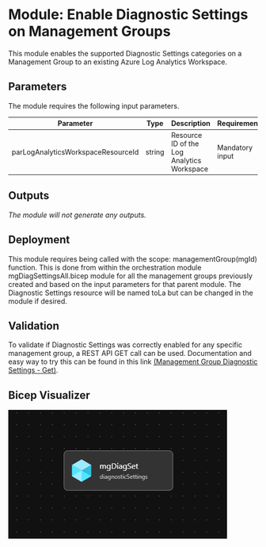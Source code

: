 # Module: Enable Diagnostic Settings on Management Groups

This module enables the supported Diagnostic Settings categories on a Management Group to an existing Azure Log Analytics Workspace.

## Parameters

The module requires the following input parameters.

| Parameter                             | Type   | Description                                                                                                                                                                          | Requirements                      | Example                                                                                 |
| ------------------------------------- | ------ | ------------------------------------------------------------------------------------------------------------------------------------------------------------------------------------ | --------------------------------- | --------------------------------------------------------------------------------------- |
| parLogAnalyticsWorkspaceResourceId | string   | Resource ID of the Log Analytics Workspace                                                             | Mandatory input | `/subscriptions/xxxxxxxx-xxxx-xxxx-xxxx-xxxxxxxxxxxx/resourceGroups/alz-logging/providers/Microsoft.OperationalInsights/workspaces/alz-log-analytics`                                                                                 |

## Outputs

*The module will not generate any outputs.*

## Deployment

This module requires being called with the  scope: managementGroup(mgId) function. This is done from within the orchestration module mgDiagSettingsAll.bicep module for all the management groups previously created and based on the input parameters for that parent module.
The Diagnostic Settings resource will be named toLa but can be changed in the module if desired.

## Validation

To validate if Diagnostic Settings was correctly enabled for any specific management group, a REST API GET call can be used. Documentation and easy way to try this can be found in this link [(Management Group Diagnostic Settings - Get)](https://learn.microsoft.com/rest/api/monitor/management-group-diagnostic-settings/get?tabs=HTTP&tryIt=true&source=docs#code-try-0).

## Bicep Visualizer

![Bicep Visualizer](media/bicepVisualizer.png "Bicep Visualizer")
